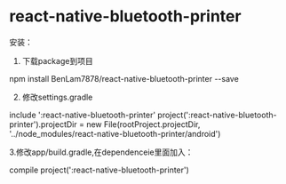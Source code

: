 # react-native-bluetooth-printer


安装：

1. 下载package到项目

npm install BenLam7878/react-native-bluetooth-printer --save

2. 修改settings.gradle

include ':react-native-bluetooth-printer'
project(':react-native-bluetooth-printer').projectDir = new File(rootProject.projectDir, '../node_modules/react-native-bluetooth-printer/android')

3.修改app/build.gradle,在dependenceie里面加入：

compile project(':react-native-bluetooth-printer')


